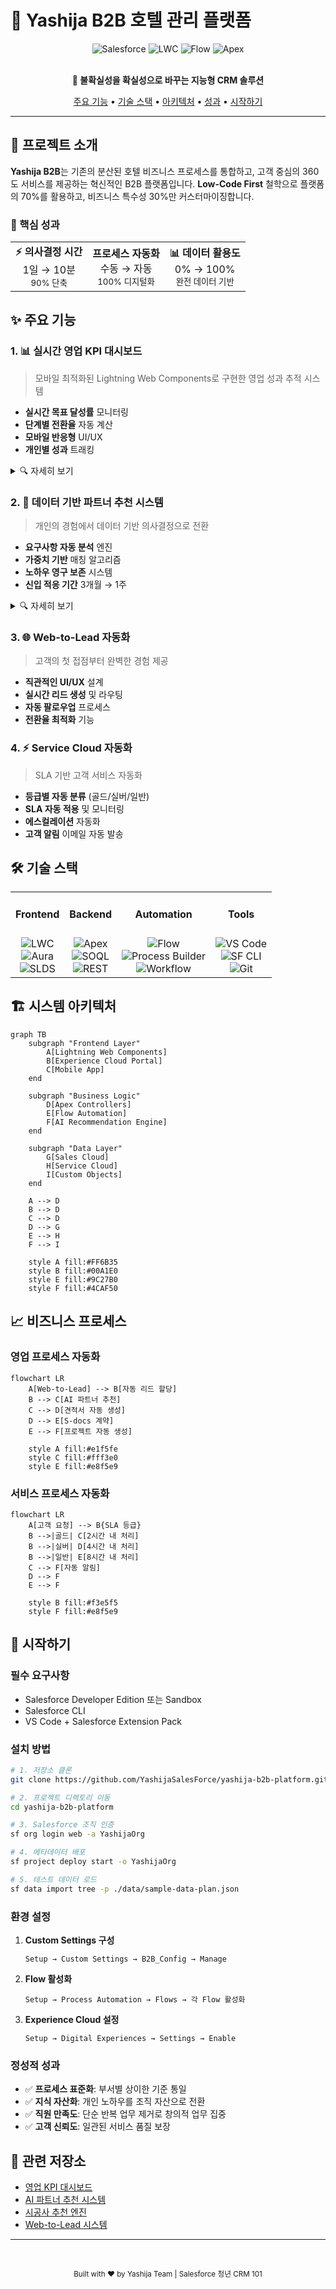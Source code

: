 # 🏨 Yashija B2B 호텔 관리 플랫폼

<div align="center">
  
  <img src="https://img.shields.io/badge/Salesforce-00A1E0?style=for-the-badge&logo=salesforce&logoColor=white" alt="Salesforce"/>
  <img src="https://img.shields.io/badge/Lightning_Web_Components-FF6B35?style=for-the-badge&logo=salesforce&logoColor=white" alt="LWC"/>
  <img src="https://img.shields.io/badge/Flow_Builder-9C27B0?style=for-the-badge&logo=salesforce&logoColor=white" alt="Flow"/>
  <img src="https://img.shields.io/badge/Apex-1798c1?style=for-the-badge&logo=salesforce&logoColor=white" alt="Apex"/>
  
  <br/>
  <br/>
  
  **🚀 불확실성을 확실성으로 바꾸는 지능형 CRM 솔루션**
  
  <p>
    <a href="#-주요-기능">주요 기능</a> •
    <a href="#-기술-스택">기술 스택</a> •
    <a href="#-시스템-아키텍처">아키텍처</a> •
    <a href="#-성과">성과</a> •
    <a href="#-시작하기">시작하기</a>
  </p>

</div>

---

## 📌 프로젝트 소개

**Yashija B2B**는 기존의 분산된 호텔 비즈니스 프로세스를 통합하고, 고객 중심의 360도 서비스를 제공하는 혁신적인 B2B 플랫폼입니다. **Low-Code First** 철학으로 플랫폼의 70%를 활용하고, 비즈니스 특수성 30%만 커스터마이징합니다.

### 🎯 핵심 성과

<table>
  <tr>
    <td align="center"><b>⚡ 의사결정 시간</b><br/>1일 → 10분<br/><sub>90% 단축</sub></td>
       <td align="center"><b> 프로세스 자동화</b><br/>수동 → 자동<br/><sub>100% 디지털화</sub></td>
    <td align="center"><b>📊 데이터 활용도</b><br/>0% → 100%<br/><sub>완전 데이터 기반</sub></td>
  </tr>
</table>

## ✨ 주요 기능

### 1. 📊 실시간 영업 KPI 대시보드
> 모바일 최적화된 Lightning Web Components로 구현한 영업 성과 추적 시스템

- **실시간 목표 달성률** 모니터링
- **단계별 전환율** 자동 계산
- **모바일 반응형** UI/UX
- **개인별 성과** 트래킹

<details>
<summary>🔍 자세히 보기</summary>

#### 문제점
- 혼재된 영업 단계 기준
- Excel 기반 수동 계산 (일일 30분 소요)
- 실시간 현황 파악 불가

#### 해결책
- 시스템 기반 통일된 기준 적용
- 자동화된 실시간 대시보드
- 언제 어디서나 접근 가능한 모바일 UI

</details>

### 2. 🤖 데이터 기반 파트너 추천 시스템
> 개인의 경험에서 데이터 기반 의사결정으로 전환

- **요구사항 자동 분석** 엔진
- **가중치 기반** 매칭 알고리즘
- **노하우 영구 보존** 시스템
- **신입 적응 기간** 3개월 → 1주

<details>
<summary>🔍 자세히 보기</summary>

#### 핵심 로직
```
전문분야 매칭: +20점
파트너 평점: 평점 × 10
디자인 스타일: +30점
과거 성공 프로젝트: +15점
```

#### 성과
- 의사결정 시간: 3일 → 10분 (99% 단축)
- 시니어 의존도: 100% → 20% (80% 감소)


</details>

### 3. 🌐 Web-to-Lead 자동화
> 고객의 첫 접점부터 완벽한 경험 제공

- **직관적인 UI/UX** 설계
- **실시간 리드 생성** 및 라우팅
- **자동 팔로우업** 프로세스
- **전환율 최적화** 기능

### 4. ⚡ Service Cloud 자동화
> SLA 기반 고객 서비스 자동화

- **등급별 자동 분류** (골드/실버/일반)
- **SLA 자동 적용** 및 모니터링
- **에스컬레이션** 자동화
- **고객 알림** 이메일 자동 발송

## 🛠 기술 스택

<table>
<tr>
<td align="center"><h4>Frontend</h4></td>
<td align="center"><h4>Backend</h4></td>
<td align="center"><h4>Automation</h4></td>
<td align="center"><h4>Tools</h4></td>
</tr>
<tr>
<td align="center">
  <img src="https://img.shields.io/badge/LWC-FF6B35?style=flat-square&logo=salesforce&logoColor=white" alt="LWC"/><br/>
  <img src="https://img.shields.io/badge/Aura-00A1E0?style=flat-square&logo=salesforce&logoColor=white" alt="Aura"/><br/>
  <img src="https://img.shields.io/badge/SLDS-1798c1?style=flat-square&logo=salesforce&logoColor=white" alt="SLDS"/>
</td>
<td align="center">
  <img src="https://img.shields.io/badge/Apex-1798c1?style=flat-square&logo=salesforce&logoColor=white" alt="Apex"/><br/>
  <img src="https://img.shields.io/badge/SOQL-4CAF50?style=flat-square&logo=database&logoColor=white" alt="SOQL"/><br/>
  <img src="https://img.shields.io/badge/REST_API-FF9800?style=flat-square&logo=api&logoColor=white" alt="REST"/>
</td>
<td align="center">
  <img src="https://img.shields.io/badge/Flow-9C27B0?style=flat-square&logo=salesforce&logoColor=white" alt="Flow"/><br/>
  <img src="https://img.shields.io/badge/Process_Builder-FF5722?style=flat-square&logo=salesforce&logoColor=white" alt="Process Builder"/><br/>
  <img src="https://img.shields.io/badge/Workflow-2196F3?style=flat-square&logo=salesforce&logoColor=white" alt="Workflow"/>
</td>
<td align="center">
  <img src="https://img.shields.io/badge/VS_Code-007ACC?style=flat-square&logo=visual-studio-code&logoColor=white" alt="VS Code"/><br/>
  <img src="https://img.shields.io/badge/SF_CLI-00A1E0?style=flat-square&logo=salesforce&logoColor=white" alt="SF CLI"/><br/>
  <img src="https://img.shields.io/badge/Git-F05032?style=flat-square&logo=git&logoColor=white" alt="Git"/>
</td>
</tr>
</table>

## 🏗 시스템 아키텍처

```mermaid
graph TB
    subgraph "Frontend Layer"
        A[Lightning Web Components]
        B[Experience Cloud Portal]
        C[Mobile App]
    end
    
    subgraph "Business Logic"
        D[Apex Controllers]
        E[Flow Automation]
        F[AI Recommendation Engine]
    end
    
    subgraph "Data Layer"
        G[Sales Cloud]
        H[Service Cloud]
        I[Custom Objects]
    end
    
    A --> D
    B --> D
    C --> D
    D --> G
    E --> H
    F --> I
    
    style A fill:#FF6B35
    style B fill:#00A1E0
    style E fill:#9C27B0
    style F fill:#4CAF50
```

## 📈 비즈니스 프로세스

### 영업 프로세스 자동화
```mermaid
flowchart LR
    A[Web-to-Lead] --> B[자동 리드 할당]
    B --> C[AI 파트너 추천]
    C --> D[견적서 자동 생성]
    D --> E[S-docs 계약]
    E --> F[프로젝트 자동 생성]
    
    style A fill:#e1f5fe
    style C fill:#fff3e0
    style E fill:#e8f5e9
```

### 서비스 프로세스 자동화
```mermaid
flowchart LR
    A[고객 요청] --> B{SLA 등급}
    B -->|골드| C[2시간 내 처리]
    B -->|실버| D[4시간 내 처리]
    B -->|일반| E[8시간 내 처리]
    C --> F[자동 알림]
    D --> F
    E --> F
    
    style B fill:#f3e5f5
    style F fill:#e8f5e9
```

## 🚀 시작하기

### 필수 요구사항
- Salesforce Developer Edition 또는 Sandbox
- Salesforce CLI
- VS Code + Salesforce Extension Pack

### 설치 방법

```bash
# 1. 저장소 클론
git clone https://github.com/YashijaSalesForce/yashija-b2b-platform.git

# 2. 프로젝트 디렉토리 이동
cd yashija-b2b-platform

# 3. Salesforce 조직 인증
sf org login web -a YashijaOrg

# 4. 메타데이터 배포
sf project deploy start -o YashijaOrg

# 5. 테스트 데이터 로드
sf data import tree -p ./data/sample-data-plan.json
```

### 환경 설정

1. **Custom Settings 구성**
   ```
   Setup → Custom Settings → B2B_Config → Manage
   ```

2. **Flow 활성화**
   ```
   Setup → Process Automation → Flows → 각 Flow 활성화
   ```

3. **Experience Cloud 설정**
   ```
   Setup → Digital Experiences → Settings → Enable
   ```


### 정성적 성과

- ✅ **프로세스 표준화**: 부서별 상이한 기준 통일
- ✅ **지식 자산화**: 개인 노하우를 조직 자산으로 전환
- ✅ **직원 만족도**: 단순 반복 업무 제거로 창의적 업무 집중
- ✅ **고객 신뢰도**: 일관된 서비스 품질 보장

## 🔗 관련 저장소

- [영업 KPI 대시보드](https://github.com/YashijaSalesForce/Sales-KPI-jeongyeon)
- [AI 파트너 추천 시스템](https://github.com/YashijaSalesForce/HotelPromptBuilder)
- [시공사 추천 엔진](https://github.com/YashijaSalesForce/DesignPartnerRecommendation-jeongyeon)
- [Web-to-Lead 시스템](https://github.com/YashijaSalesForce/Web-to-lead-jeongyeon)





---

<div align="center">


<br/>

<sub>Built with ❤️ by Yashija Team | Salesforce 청년 CRM 101</sub>

</div>
